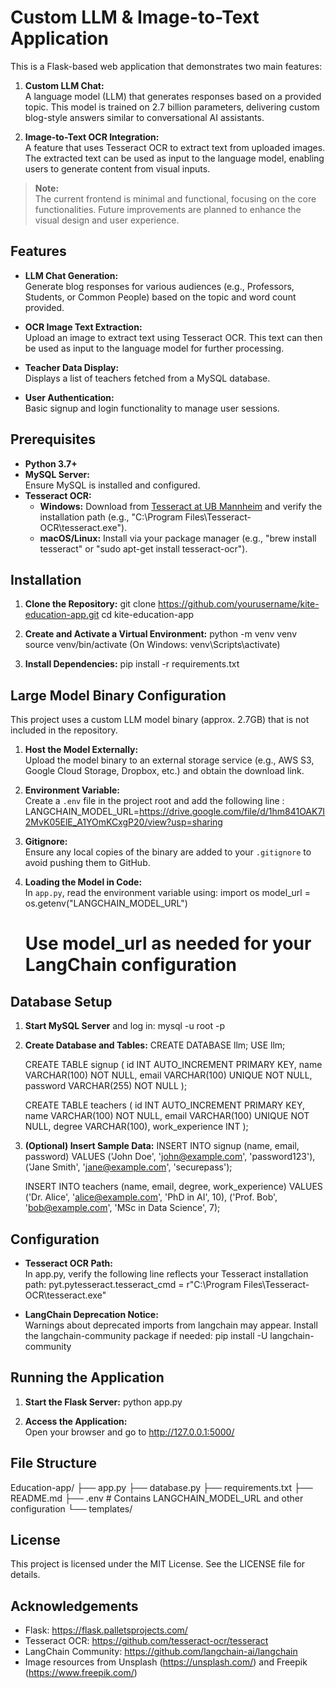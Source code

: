 # Custom LLM & Image-to-Text Application

This is a Flask-based web application that demonstrates two main features:

1. **Custom LLM Chat:**  
   A language model (LLM) that generates responses based on a provided topic. This model is trained on 2.7 billion parameters, delivering custom blog-style answers similar to conversational AI assistants.

2. **Image-to-Text OCR Integration:**  
   A feature that uses Tesseract OCR to extract text from uploaded images. The extracted text can be used as input to the language model, enabling users to generate content from visual inputs.

> **Note:**  
> The current frontend is minimal and functional, focusing on the core functionalities. Future improvements are planned to enhance the visual design and user experience.

## Features

- **LLM Chat Generation:**  
  Generate blog responses for various audiences (e.g., Professors, Students, or Common People) based on the topic and word count provided.

- **OCR Image Text Extraction:**  
  Upload an image to extract text using Tesseract OCR. This text can then be used as input to the language model for further processing.

- **Teacher Data Display:**  
  Displays a list of teachers fetched from a MySQL database.

- **User Authentication:**  
  Basic signup and login functionality to manage user sessions.

## Prerequisites

- **Python 3.7+**
- **MySQL Server:**  
  Ensure MySQL is installed and configured.
- **Tesseract OCR:**  
  - **Windows:** Download from [Tesseract at UB Mannheim](https://github.com/UB-Mannheim/tesseract/wiki) and verify the installation path (e.g., "C:\Program Files\Tesseract-OCR\tesseract.exe").
  - **macOS/Linux:** Install via your package manager (e.g., "brew install tesseract" or "sudo apt-get install tesseract-ocr").

## Installation

1. **Clone the Repository:**
   git clone https://github.com/yourusername/kite-education-app.git
   cd kite-education-app

2. **Create and Activate a Virtual Environment:**
   python -m venv venv
   source venv/bin/activate   (On Windows: venv\Scripts\activate)

3. **Install Dependencies:**
   pip install -r requirements.txt

## Large Model Binary Configuration

This project uses a custom LLM model binary (approx. 2.7GB) that is not included in the repository.

1. **Host the Model Externally:**  
   Upload the model binary to an external storage service (e.g., AWS S3, Google Cloud Storage, Dropbox, etc.) and obtain the download link.

2. **Environment Variable:**  
   Create a `.env` file in the project root and add the following line :
   LANGCHAIN_MODEL_URL=https://drive.google.com/file/d/1hm841OAK7I2MvK05ElE_A1YOmKCxgP20/view?usp=sharing

3. **Gitignore:**  
   Ensure any local copies of the binary are added to your `.gitignore` to avoid pushing them to GitHub.

4. **Loading the Model in Code:**  
   In `app.py`, read the environment variable using:
   import os
   model_url = os.getenv("LANGCHAIN_MODEL_URL")
   # Use model_url as needed for your LangChain configuration

## Database Setup

1. **Start MySQL Server** and log in:
   mysql -u root -p

2. **Create Database and Tables:**
   CREATE DATABASE llm;
   USE llm;

   CREATE TABLE signup (
       id INT AUTO_INCREMENT PRIMARY KEY,
       name VARCHAR(100) NOT NULL,
       email VARCHAR(100) UNIQUE NOT NULL,
       password VARCHAR(255) NOT NULL
   );

   CREATE TABLE teachers (
       id INT AUTO_INCREMENT PRIMARY KEY,
       name VARCHAR(100) NOT NULL,
       email VARCHAR(100) UNIQUE NOT NULL,
       degree VARCHAR(100),
       work_experience INT
   );

3. **(Optional) Insert Sample Data:**
   INSERT INTO signup (name, email, password) VALUES
   ('John Doe', 'john@example.com', 'password123'),
   ('Jane Smith', 'jane@example.com', 'securepass');

   INSERT INTO teachers (name, email, degree, work_experience) VALUES
   ('Dr. Alice', 'alice@example.com', 'PhD in AI', 10),
   ('Prof. Bob', 'bob@example.com', 'MSc in Data Science', 7);

## Configuration

- **Tesseract OCR Path:**  
  In app.py, verify the following line reflects your Tesseract installation path:
  pyt.pytesseract.tesseract_cmd = r"C:\Program Files\Tesseract-OCR\tesseract.exe"

- **LangChain Deprecation Notice:**  
  Warnings about deprecated imports from langchain may appear. Install the langchain-community package if needed:
  pip install -U langchain-community

## Running the Application

1. **Start the Flask Server:**
   python app.py

2. **Access the Application:**  
   Open your browser and go to http://127.0.0.1:5000/

## File Structure

Education-app/
├── app.py
├── database.py
├── requirements.txt
├── README.md
├── .env               # Contains LANGCHAIN_MODEL_URL and other configuration
└── templates/


## License

This project is licensed under the MIT License. See the LICENSE file for details.

## Acknowledgements

- Flask: https://flask.palletsprojects.com/
- Tesseract OCR: https://github.com/tesseract-ocr/tesseract
- LangChain Community: https://github.com/langchain-ai/langchain
- Image resources from Unsplash (https://unsplash.com/) and Freepik (https://www.freepik.com/)
